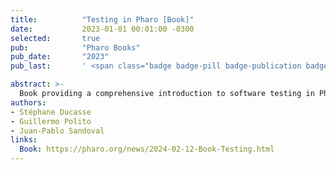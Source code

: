 ```yaml
---
title:          "Testing in Pharo [Book]"
date:           2023-01-01 00:01:00 -0300
selected:       true
pub:            "Pharo Books"
pub_date:       "2023"
pub_last:       ' <span class="badge badge-pill badge-publication badge-success">Pharo Book</span>'

abstract: >-
  Book providing a comprehensive introduction to software testing in Pharo, covering unit testing, test design, mocks, stubs, and test-driven development with practical examples.
authors:
- Stéphane Ducasse
- Guillermo Polito
- Juan-Pablo Sandoval
links:
  Book: https://pharo.org/news/2024-02-12-Book-Testing.html
---
```

